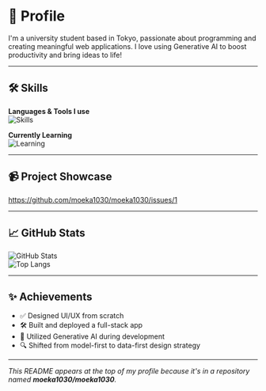 # 🙌 Profile

I'm a university student based in Tokyo, passionate about programming and creating meaningful web applications. I love using Generative AI to boost productivity and bring ideas to life!

---

## 🛠 Skills

**Languages & Tools I use**  
![Skills](https://skillicons.dev/icons?i=html,css,js,react,ts,ruby&perline=6)

**Currently Learning**  
![Learning](https://skillicons.dev/icons?i=python,rust,go&perline=6)

---

## 📹 Project Showcase

https://github.com/moeka1030/moeka1030/issues/1

---

## 📈 GitHub Stats

![GitHub Stats](https://github-readme-stats.vercel.app/api?username=moeka1030&show_icons=true&theme=dracula)  
![Top Langs](https://github-readme-stats.vercel.app/api/top-langs/?username=moeka1030&layout=compact&theme=dracula)

---

## ✨ Achievements

- ✅ Designed UI/UX from scratch
- 🛠 Built and deployed a full-stack app
- 🤖 Utilized Generative AI during development
- 🔍 Shifted from model-first to data-first design strategy

---


_This README appears at the top of my profile because it's in a repository named **moeka1030/moeka1030**._
